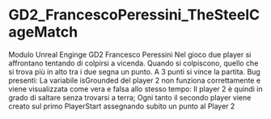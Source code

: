 # GD2_FrancescoPeressini_TheSteelCageMatch
 Modulo Unreal Enginge GD2 Francesco Peressini
Nel gioco due player si affrontano tentando di colpirsi a vicenda. Quando si colpiscono, quello che si trova più in alto tra i due segna un punto. A 3 punti si vince la partita.
Bug presenti:
La variabile isGrounded del player 2 non funziona correttamente e viene visualizzata come vera e falsa allo stesso tempo: Il player 2 è quindi in grado di saltare senza trovarsi a terra;
Ogni tanto il secondo player viene creato sul primo PlayerStart assegnando subito un punto al Player 2
